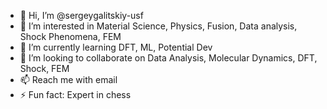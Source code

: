- 👋 Hi, I’m @sergeygalitskiy-usf
- 👀 I’m interested in Material Science, Physics, Fusion, Data analysis, Shock Phenomena, FEM
- 🌱 I’m currently learning DFT, ML, Potential Dev
- 💞️ I’m looking to collaborate on Data Analysis, Molecular Dynamics, DFT, Shock, FEM
- 📫 Reach me with email
- ⚡ Fun fact: Expert in chess

<!---
sergeygalitskiy-usf/sergeygalitskiy-usf is a ✨ special ✨ repository because its `README.md` (this file) appears on your GitHub profile.
You can click the Preview link to take a look at your changes.
--->
